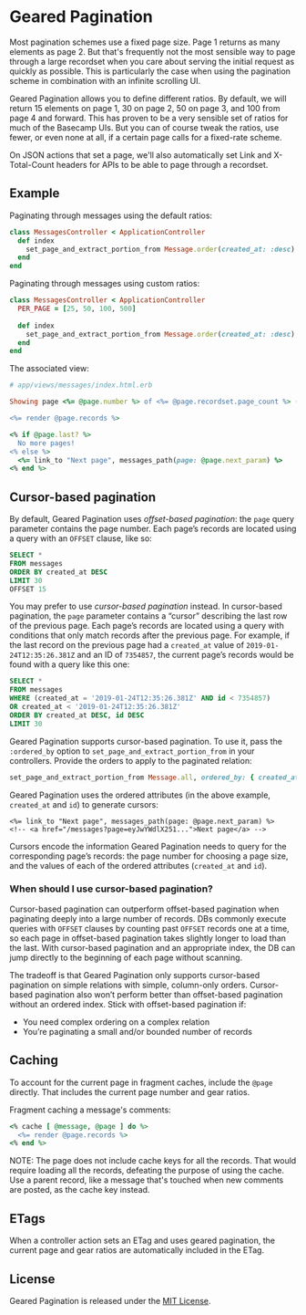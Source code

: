 # Geared Pagination

Most pagination schemes use a fixed page size. Page 1 returns as many elements as page 2. But that's
frequently not the most sensible way to page through a large recordset when you care about serving the
initial request as quickly as possible. This is particularly the case when using the pagination scheme
in combination with an infinite scrolling UI.

Geared Pagination allows you to define different ratios. By default, we will return 15 elements on page 1,
30 on page 2, 50 on page 3, and 100 from page 4 and forward. This has proven to be a very sensible set of
ratios for much of the Basecamp UIs. But you can of course tweak the ratios, use fewer, or even none at all,
if a certain page calls for a fixed-rate scheme.

On JSON actions that set a page, we'll also automatically set Link and X-Total-Count headers for APIs
to be able to page through a recordset.

## Example

Paginating through messages using the default ratios:

```ruby
class MessagesController < ApplicationController
  def index
    set_page_and_extract_portion_from Message.order(created_at: :desc)
  end
end
```

Paginating through messages using custom ratios:

```ruby
class MessagesController < ApplicationController
  PER_PAGE = [25, 50, 100, 500]
  
  def index
    set_page_and_extract_portion_from Message.order(created_at: :desc), per_page: PER_PAGE
  end
end
```

The associated view:

```ruby
# app/views/messages/index.html.erb

Showing page <%= @page.number %> of <%= @page.recordset.page_count %> (<%= @page.recordset.records_count %> total messages):

<%= render @page.records %>

<% if @page.last? %>
  No more pages!
<% else %>
  <%= link_to "Next page", messages_path(page: @page.next_param) %>
<% end %>
```

## Cursor-based pagination

By default, Geared Pagination uses *offset-based pagination*: the `page` query parameter contains the page number. Each page’s records are located using a query with an `OFFSET` clause, like so:

```sql
SELECT *
FROM messages
ORDER BY created_at DESC
LIMIT 30
OFFSET 15
```

You may prefer to use *cursor-based pagination* instead. In cursor-based pagination, the `page` parameter contains a “cursor” describing the last row of the previous page. Each page’s records are located using a query with conditions that only match records after the previous page. For example, if the last record on the previous page had a `created_at` value of `2019-01-24T12:35:26.381Z` and an ID of `7354857`, the current page’s records would be found with a query like this one:

```sql
SELECT *
FROM messages
WHERE (created_at = '2019-01-24T12:35:26.381Z' AND id < 7354857)
OR created_at < '2019-01-24T12:35:26.381Z'
ORDER BY created_at DESC, id DESC
LIMIT 30
```

Geared Pagination supports cursor-based pagination. To use it, pass the `:ordered_by` option to `set_page_and_extract_portion_from` in your controllers. Provide the orders to apply to the paginated relation:

```ruby
set_page_and_extract_portion_from Message.all, ordered_by: { created_at: :desc, id: :desc }
```

Geared Pagination uses the ordered attributes (in the above example, `created_at` and `id`) to generate cursors:

```erb
<%= link_to "Next page", messages_path(page: @page.next_param) %>
<!-- <a href="/messages?page=eyJwYWdlX251...">Next page</a> -->
```

Cursors encode the information Geared Pagination needs to query for the corresponding page’s records: the page number for choosing a page size, and the values of each of the ordered attributes (`created_at` and `id`).

### When should I use cursor-based pagination?

Cursor-based pagination can outperform offset-based pagination when paginating deeply into a large number of records. DBs commonly execute queries with `OFFSET` clauses by counting past `OFFSET` records one at a time, so each page in offset-based pagination takes slightly longer to load than the last. With cursor-based pagination and an appropriate index, the DB can jump directly to the beginning of each page without scanning.

The tradeoff is that Geared Pagination only supports cursor-based pagination on simple relations with simple, column-only orders. Cursor-based pagination also won’t perform better than offset-based pagination without an ordered index. Stick with offset-based pagination if:
* You need complex ordering on a complex relation
* You’re paginating a small and/or bounded number of records

## Caching

To account for the current page in fragment caches, include the `@page` directly.
That includes the current page number and gear ratios.

Fragment caching a message's comments:
```ruby
<% cache [ @message, @page ] do %>
  <%= render @page.records %>
<% end %>
```

NOTE: The page does not include cache keys for all the records. That would require loading all the records,
defeating the purpose of using the cache. Use a parent record, like a message that's touched when
new comments are posted, as the cache key instead.

## ETags

When a controller action sets an ETag and uses geared pagination, the current page and gear ratios are
automatically included in the ETag.

## License
Geared Pagination is released under the [MIT License](https://opensource.org/licenses/MIT).
